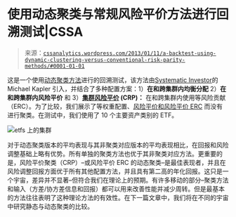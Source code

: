 <!--yml

类别：未分类

日期：2024-05-12 18:02:31

-->

# 使用动态聚类与常规风险平价方法进行回溯测试|CSSA

> 来源：[`cssanalytics.wordpress.com/2013/01/11/a-backtest-using-dynamic-clustering-versus-conventional-risk-parity-methods/#0001-01-01`](https://cssanalytics.wordpress.com/2013/01/11/a-backtest-using-dynamic-clustering-versus-conventional-risk-parity-methods/#0001-01-01)

这是一个使用[动态聚类方法](http://systematicinvestor.wordpress.com/2012/12/29/clustering-with-selected-principal-components/)进行的回溯测试，该方法由[Systematic Investor](http://systematicinvestor.wordpress.com/)的 Michael Kapler 引入，并结合了多种配置方案：1）**在和跨集群内均衡分配** 2）**在和跨集群内风险平价** 和 3）**[集群风险平价](https://cssanalytics.wordpress.com/2013/01/03/cluster-risk-parity/ "Cluster Risk Parity") (CRP)：** 在和跨集群内使用等风险贡献（ERC）。为了比较，我们展示了等权重配置、[风险平价和风险平价 ERC](https://cssanalytics.wordpress.com/2012/07/19/not-equal-a-comparison-of-risk-parity-and-equal-risk-contribution/ "Not Equal: A Comparison of “Risk Parity” and “Equal Risk Contribution”") 而没有进行聚类。在测试中，我们使用了 10 个主要资产类别的 ETF。  

![etfs 上的集群](https://cssanalytics.files.wordpress.com/2013/01/cluster-on-etfs.png)

对于动态聚类版本的平均表现与其非聚类对应版本的平均表现相比，在回报和风险调整基础上略有优势。所有单独的聚类方法也优于其非聚类对应方法。更重要的是，风险平价聚类（CRP）–或风险平价 ERC 的动态聚类–是最佳表现者，并且在风险调整回报方面优于所有其他配置方法，并且具有第二高的年化回报。这只是一个宇宙，差异并不显著–但符合我们在理论上的预期。有许多移动的部分–聚类方法和输入（方差/协方差信息和回报）都可以用来改善性能并减少周转。但是最基本的方法往往表明了这种理论方法的有效性。在下一篇文章中，我们将在不同的宇宙中研究静态与动态聚类的比较。
